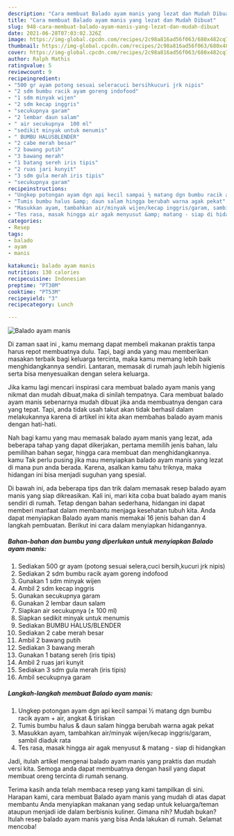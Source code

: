 ```yaml
---
description: "Cara membuat Balado ayam manis yang lezat dan Mudah Dibuat"
title: "Cara membuat Balado ayam manis yang lezat dan Mudah Dibuat"
slug: 948-cara-membuat-balado-ayam-manis-yang-lezat-dan-mudah-dibuat
date: 2021-06-28T07:03:02.326Z
image: https://img-global.cpcdn.com/recipes/2c98a816ad56f063/680x482cq70/balado-ayam-manis-foto-resep-utama.jpg
thumbnail: https://img-global.cpcdn.com/recipes/2c98a816ad56f063/680x482cq70/balado-ayam-manis-foto-resep-utama.jpg
cover: https://img-global.cpcdn.com/recipes/2c98a816ad56f063/680x482cq70/balado-ayam-manis-foto-resep-utama.jpg
author: Ralph Mathis
ratingvalue: 5
reviewcount: 9
recipeingredient:
- "500 gr ayam potong sesuai seleracuci bersihkucuri jrk nipis"
- "2 sdm bumbu racik ayam goreng indofood"
- "1 sdm minyak wijen"
- "2 sdm kecap inggris"
- "secukupnya garam"
- "2 lembar daun salam"
- " air secukupnya  100 ml"
- "sedikit minyak untuk menumis"
- " BUMBU HALUSBLENDER"
- "2 cabe merah besar"
- "2 bawang putih"
- "3 bawang merah"
- "1 batang sereh iris tipis"
- "2 ruas jari kunyit"
- "3 sdm gula merah iris tipis"
- "secukupnya garam"
recipeinstructions:
- "Ungkep potongan ayam dgn api kecil sampai ½ matang dgn bumbu racik ayam + air, angkat &amp; tiriskan"
- "Tumis bumbu halus &amp; daun salam hingga berubah warna agak pekat"
- "Masukkan ayam, tambahkan air/minyak wijen/kecap inggris/garam, sambil diaduk rata"
- "Tes rasa, masak hingga air agak menyusut &amp; matang - siap di hidangkan"
categories:
- Resep
tags:
- balado
- ayam
- manis

katakunci: balado ayam manis 
nutrition: 130 calories
recipecuisine: Indonesian
preptime: "PT30M"
cooktime: "PT53M"
recipeyield: "3"
recipecategory: Lunch

---
```



![Balado ayam manis](https://img-global.cpcdn.com/recipes/2c98a816ad56f063/680x482cq70/balado-ayam-manis-foto-resep-utama.jpg)

Di zaman  saat ini , kamu memang dapat membeli makanan praktis tanpa harus repot membuatnya dulu. Tapi, bagi anda yang mau memberikan masakan terbaik bagi keluarga tercinta, maka kamu memang lebih baik menghidangkannya sendiri. Lantaran, memasak di rumah jauh lebih higienis serta bisa menyesuaikan dengan selera keluarga.

Jika kamu lagi mencari inspirasi cara membuat balado ayam manis yang nikmat dan mudah dibuat,maka di sinilah tempatnya. Cara membuat balado ayam manis  sebenarnya mudah dibuat jika anda membuatnya dengan cara yang tepat. Tapi, anda tidak usah takut akan tidak berhasil dalam melakukannya 
karena di artikel ini kita akan membahas balado ayam manis dengan hati-hati.  



Nah bagi kamu yang mau memasak balado ayam manis yang lezat, ada beberapa tahap yang dapat dikerjakan, pertama memilih jenis bahan, lalu pemilihan bahan segar, hingga cara membuat dan menghidangkannya. kamu Tak perlu pusing jika mau menyiapkan balado ayam manis yang lezat di mana pun anda berada. Karena, asalkan kamu  tahu triknya, maka hidangan ini bisa menjadi suguhan yang spesial.

Di bawah ini, ada beberapa tips dan trik dalam memasak resep balado ayam manis yang siap dikreasikan. Kali ini, mari kita coba buat balado ayam manis sendiri di rumah. Tetap dengan bahan sederhana, hidangan ini dapat memberi manfaat dalam membantu menjaga kesehatan tubuh kita. Anda dapat menyiapkan Balado ayam manis memakai 16 jenis bahan dan 4 langkah pembuatan. Berikut ini cara dalam menyiapkan hidangannya.

<!--inarticleads1-->

##### Bahan-bahan dan bumbu yang diperlukan untuk menyiapkan Balado ayam manis:

1. Sediakan 500 gr ayam (potong sesuai selera,cuci bersih,kucuri jrk nipis)
1. Sediakan 2 sdm bumbu racik ayam goreng indofood
1. Gunakan 1 sdm minyak wijen
1. Ambil 2 sdm kecap inggris
1. Gunakan secukupnya garam
1. Gunakan 2 lembar daun salam
1. Siapkan  air secukupnya (± 100 ml)
1. Siapkan sedikit minyak untuk menumis
1. Sediakan  BUMBU HALUS/BLENDER
1. Sediakan 2 cabe merah besar
1. Ambil 2 bawang putih
1. Sediakan 3 bawang merah
1. Gunakan 1 batang sereh (iris tipis)
1. Ambil 2 ruas jari kunyit
1. Sediakan 3 sdm gula merah (iris tipis)
1. Ambil secukupnya garam




<!--inarticleads2-->

##### Langkah-langkah membuat Balado ayam manis:

1. Ungkep potongan ayam dgn api kecil sampai ½ matang dgn bumbu racik ayam + air, angkat &amp; tiriskan
1. Tumis bumbu halus &amp; daun salam hingga berubah warna agak pekat
1. Masukkan ayam, tambahkan air/minyak wijen/kecap inggris/garam, sambil diaduk rata
1. Tes rasa, masak hingga air agak menyusut &amp; matang - siap di hidangkan




Jadi, itulah artikel mengenai  balado ayam manis  yang praktis dan mudah versi kita. Semoga anda dapat membuatnya dengan hasil yang dapat membuat oreng tercinta di rumah senang. 

Terima kasih anda telah membaca resep yang kami tampilkan di sini. Harapan kami, cara membuat  Balado ayam manis yang mudah di atas dapat membantu Anda menyiapkan makanan yang sedap untuk keluarga/teman ataupun menjadi ide dalam berbisnis kuliner. Gimana nih? Mudah bukan? Itulah resep balado ayam manis yang bisa Anda lakukan di rumah. Selamat mencoba!


